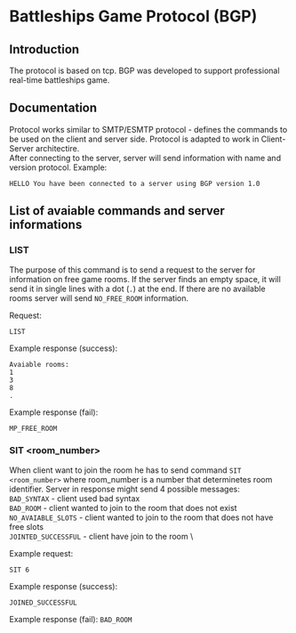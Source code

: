 # Battleships Game Protocol (BGP)

## Introduction

The protocol is based on tcp. BGP was developed to support professional real-time battleships game.

## Documentation

Protocol works similar to SMTP/ESMTP protocol - defines the commands to be used on the client and server side. Protocol is adapted to work in Client-Server architectire. \
After connecting to the server, server will send information with name and version protocol. Example: 

``` HELLO You have been connected to a server using BGP version 1.0 ```

## List of avaiable commands and server informations


### LIST

The purpose of this command is to send a request to the server for information on free game rooms. If the server finds an empty space, it will send it in single lines with a dot (```.```) at the end. If there are no available rooms server will send ``` NO_FREE_ROOM ``` information.

Request:

``` LIST ``` 

Example response (success):

```
Avaiable rooms:
1
3
8
.
```
Example response (fail):

```MP_FREE_ROOM```

### SIT <room_number>

When client want to join the room he has to send command ```SIT <room_number>``` where room_number is a number that determinetes room identifier. Server in response might send 4 possible messages: \
``` BAD_SYNTAX ``` - client used bad syntax \
``` BAD_ROOM ``` - client wanted to join to the room that does not exist \
``` NO_AVAIABLE_SLOTS ``` - client wanted to join to the room that does not have free slots \
``` JOINTED_SUCCESSFUL ``` - client have join to the room \

Example request:

```SIT 6```

Example response (success):

``` JOINED_SUCCESSFUL ```

Example response (fail):
``` BAD_ROOM ```


